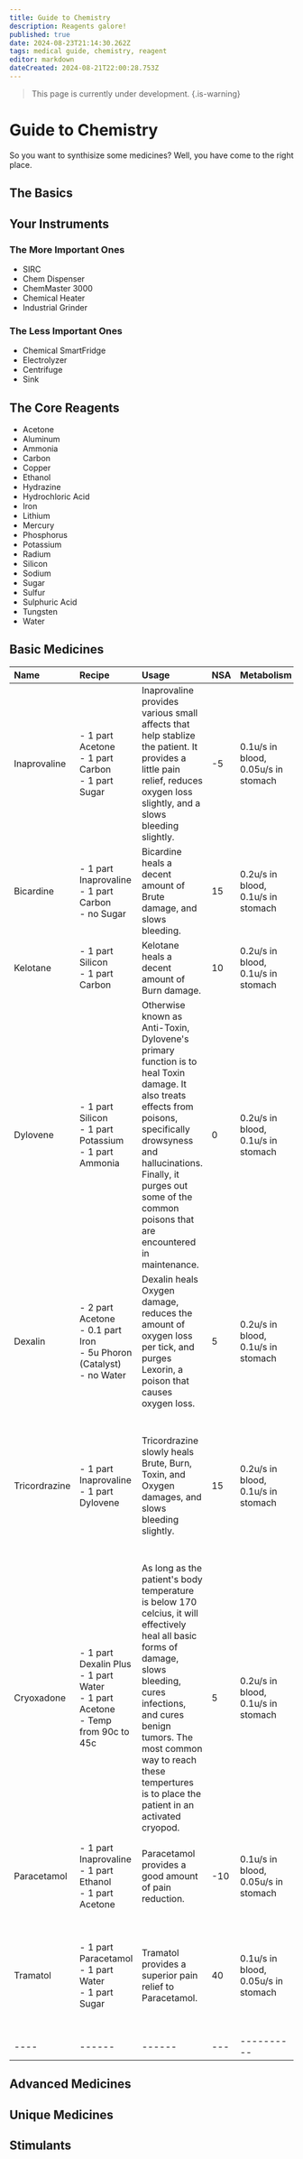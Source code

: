 ```yaml
---
title: Guide to Chemistry
description: Reagents galore!
published: true
date: 2024-08-23T21:14:30.262Z
tags: medical guide, chemistry, reagent
editor: markdown
dateCreated: 2024-08-21T22:00:28.753Z
---
```


> This page is currently under development.
{.is-warning}


# Guide to Chemistry
So you want to synthisize some medicines? Well, you have come to the right place.

## The Basics


## Your Instruments

### The More Important Ones
- SIRC
- Chem Dispenser
- ChemMaster 3000
- Chemical Heater
- Industrial Grinder
### The Less Important Ones
- Chemical SmartFridge
- Electrolyzer
- Centrifuge
- Sink

## The Core Reagents
- Acetone	
- Aluminum
- Ammonia	
- Carbon
- Copper	
- Ethanol
- Hydrazine	
- Hydrochloric Acid
- Iron	
- Lithium
- Mercury	
- Phosphorus
- Potassium	
- Radium
- Silicon	
- Sodium
- Sugar	
- Sulfur
- Sulphuric Acid	
- Tungsten
- Water	

## Basic Medicines
| Name | Recipe | Usage | NSA | Metabolism | Overdose | Notes |
| :--- | :----- | :---- | :-- | :--------- | :------- | :---- |
| Inaprovaline | - 1 part Acetone<br> - 1 part Carbon<br> - 1 part Sugar<br>  | Inaprovaline provides various small affects that help stablize the patient. It provides a little pain relief, reduces oxygen loss slightly, and a slows bleeding slightly. | -5 | 0.1u/s in blood, 0.05u/s in stomach | 60u | ---- |
| Bicardine | - 1 part Inaprovaline<br> - 1 part Carbon<br> - no Sugar<br> | Bicardine heals a decent amount of Brute damage, and slows bleeding. | 15 | 0.2u/s in blood,<br> 0.1u/s in stomach | 30u | ---- |
| Kelotane | - 1 part Silicon<br> - 1 part Carbon<br> | Kelotane heals a decent amount of Burn damage. | 10 | 0.2u/s in blood,<br> 0.1u/s in stomach | 30u | ---- |
| Dylovene | - 1 part Silicon<br> - 1 part Potassium<br> - 1 part Ammonia<br> | Otherwise known as Anti-Toxin, Dylovene's primary function is to heal Toxin damage. It also treats effects from poisons, specifically drowsyness and hallucinations. Finally, it purges out some of the common poisons that are encountered in maintenance. | 0 | 0.2u/s in blood,<br> 0.1u/s in stomach | 30u | If a patient is overdosing, they will recieve "Dylovene Accumilation" wounds in their blood vessels. This type of poisoning is not currently curable outside of replacing the organ entirely. |
| Dexalin | - 2 part Acetone<br> - 0.1 part Iron<br> - 5u Phoron (Catalyst)<br> - no Water<br> | Dexalin heals Oxygen damage, reduces the amount of oxygen loss per tick, and purges Lexorin, a poison that causes oxygen loss.| 5 | 0.2u/s in blood,<br> 0.1u/s in stomach | 30u | ---- |
| Tricordrazine | - 1 part Inaprovaline<br> - 1 part Dylovene<br> | Tricordrazine slowly heals Brute, Burn, Toxin, and Oxygen damages, and slows bleeding slightly. | 15 | 0.2u/s in blood,<br> 0.1u/s in stomach | 30u | Overdosing on Tricordrazine is supposed to deal damage to one's liver and blood vessels, but the function to do so is currently broken. |
| Cryoxadone | - 1 part Dexalin Plus<br> - 1 part Water<br> - 1 part Acetone<br> - Temp from 90c to 45c<br> | As long as the patient's body temperature is below 170 celcius, it will effectively heal all basic forms of damage, slows bleeding, cures infections, and cures benign tumors. The most common way to reach these tempertures is to place the patient in an activated cryopod. | 5 | 0.2u/s in blood,<br> 0.1u/s in stomach | 30u | Cryoxadone affects dead people, allowing cryopods to heal the deceased. |
| Paracetamol | - 1 part Inaprovaline<br> - 1 part Ethanol<br> - 1 part Acetone<br> | Paracetamol provides a good amount of pain reduction. | -10 | 0.1u/s in blood,<br> 0.05u/s in stomach | 60u | Overdosing on Paracetamol will give the patient a drugged visual effect. |
| Tramatol | - 1 part Paracetamol<br> - 1 part Water<br> - 1 part Sugar<br> | Tramatol provides a superior pain relief to Paracetamol. | 40 | 0.1u/s in blood,<br> 0.05u/s in stomach | 30u | Overdosing on Tramatol will give the patient a drugged visual effect, slow them down, and occasionally stun them. |
| ---- | ------ | ------ | --- | ---------- | -------- |
## Advanced Medicines

## Unique Medicines

## Stimulants